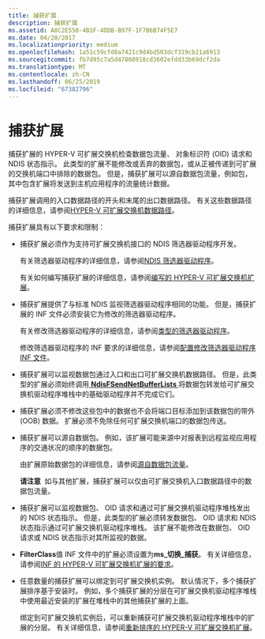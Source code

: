 ```yaml
---
title: 捕获扩展
description: 捕获扩展
ms.assetid: A8C2E550-4B1F-4DDB-B97F-1F7B6B74F5E7
ms.date: 04/20/2017
ms.localizationpriority: medium
ms.openlocfilehash: 1a51c59cfd8a7421c9d4bd503dcf319cb21a6913
ms.sourcegitcommit: fb7d95c7a5d47860918cd3602efdd33b69dcf2da
ms.translationtype: MT
ms.contentlocale: zh-CN
ms.lasthandoff: 06/25/2019
ms.locfileid: "67382796"
---
```

# <a name="capturing-extensions"></a>捕获扩展


捕获扩展的 HYPER-V 可扩展交换机检查数据包流量、 对象标识符 (OID) 请求和 NDIS 状态指示。 此类型的扩展不能修改或丢弃的数据包，或从正被传递到可扩展的交换机端口中排除的数据包。 但是，捕获扩展可以源自数据包流量，例如包，其中包含扩展将发送到主机应用程序的流量统计数据。

捕获扩展调用的入口数据路径的开头和末尾的出口数据路径。 有关这些数据路径的详细信息，请参阅[HYPER-V 可扩展交换机数据路径](hyper-v-extensible-switch-data-path.md)。

捕获扩展具有以下要求和限制：

-   捕获扩展必须作为支持可扩展交换机接口的 NDIS 筛选器驱动程序开发。

    有关筛选器驱动程序的详细信息，请参阅[NDIS 筛选器驱动程序](ndis-filter-drivers2.md)。

    有关如何编写捕获扩展的详细信息，请参阅[编写的 HYPER-V 可扩展交换机扩展](writing-hyper-v-extensible-switch-extensions.md)。

-   捕获扩展提供了与标准 NDIS 监视筛选器驱动程序相同的功能。 但是，捕获扩展的 INF 文件必须安装它为修改的筛选器驱动程序。

    有关修改筛选器驱动程序的详细信息，请参阅[类型的筛选器驱动程序](types-of-filter-drivers.md)。

    修改筛选器驱动程序的 INF 要求的详细信息，请参阅[配置修改筛选器驱动程序 INF 文件](configuring-an-inf-file-for-a-modifying-filter-driver.md)。

-   捕获扩展可以监视数据包通过入口和出口可扩展交换机数据路径。 但是，此类型的扩展必须始终调用[ **NdisFSendNetBufferLists** ](https://docs.microsoft.com/windows-hardware/drivers/ddi/content/ndis/nf-ndis-ndisfsendnetbufferlists)将数据包转发给可扩展交换机驱动程序堆栈中的基础驱动程序并不完成它们。

-   捕获扩展必须不修改这些包中的数据也不会将端口目标添加到该数据包的带外 (OOB) 数据。 扩展必须不免除任何可扩展交换机端口的数据包传送。

-   捕获扩展可以源自数据包。 例如，该扩展可能来源中对报表到远程监视应用程序的交通状况的顺序的数据包。

    由扩展原始数据包的详细信息，请参阅[源自数据包流量](originating-packet-traffic.md)。

    **请注意**  如与其他扩展，捕获扩展可以仅由可扩展交换机入口数据路径中的数据包流量。

     

-   捕获扩展可以监视数据包、 OID 请求和通过可扩展交换机驱动程序堆栈发出的 NDIS 状态指示。 但是，此类型的扩展必须转发数据包、 OID 请求和 NDIS 状态指示通过可扩展交换机驱动程序堆栈。 该扩展不能修改在数据包、 OID 请求或 NDIS 状态指示对其所监视的数据。

-   **FilterClass**值 INF 文件中的扩展必须设置为**ms\_切换\_捕获**。 有关详细信息，请参阅[INF 的 HYPER-V 可扩展交换机扩展的要求](inf-requirements-for-hyper-v-extensions.md)。

-   任意数量的捕获扩展可以绑定到可扩展交换机实例。 默认情况下，多个捕获扩展排序基于安装时。 例如，多个捕获扩展的分层在可扩展交换机驱动程序堆栈中使用最近安装的扩展在堆栈中的其他捕获扩展的上面。

    绑定到可扩展交换机实例后，可以重新捕获可扩展交换机驱动程序堆栈中的扩展的分层。 有关详细信息，请参阅[重新排序的 HYPER-V 可扩展交换机扩展](reordering-hyper-v-extensibility-switch-extensions.md)。

 

 





